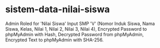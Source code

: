 # sistem-data-nilai-siswa

Admin Roled for 'Nilai Siswa' Input SMP 'V' (Nomor Induk Siswa, Nama Siswa, Kelas, Nilai 1, Nilai 2, Nilai 3, Nilai 4),
Encrypted Password to phpMyAdmin with Hash,
Decrypted Password from phpMyAdmin,
Encrypted Text to phpMyAdmin with SHA-256.
